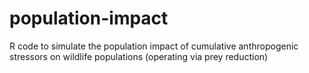 # population-impact
R code to simulate the population impact of cumulative anthropogenic stressors on wildlife populations (operating via prey reduction)
